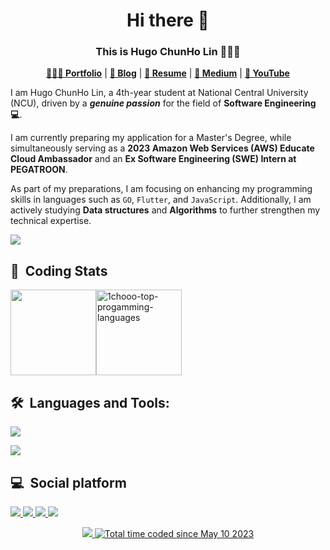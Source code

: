 <h1 align="center">Hi there 👋</h1>
<h3 align="center">This is Hugo ChunHo Lin 👨🏻‍💻</h3>

<div align="center">
    <p>
        <a href="https://1chooo-github-io-1chooo.vercel.app/"><b>👨🏻‍💻 Portfolio</b></a> |
        <a href="https://1chooo.github.io/1chooo-blog/"><b>📓 Blog</b></a> |
        <a href="https://1chooo-github-io-1chooo.vercel.app/resume"><b>🧳 Resume</b></a> |
        <a href="https://medium.com/@1chooo"><b>📠 Medium</b></a> |
        <a href="https://www.youtube.com/channel/UCpBU1rXOfdTtxX939f_P_dA"><b>🎥 YouTube</b></a>
    </p>
</div>




I am Hugo ChunHo Lin, a 4th-year student at National Central University (NCU), driven by a ***genuine passion*** for the field of **Software Engineering 💻**.   

I am currently preparing my application for a Master's Degree, while simultaneously serving as a **2023 Amazon Web Services (AWS) Educate Cloud Ambassador** and an **Ex Software Engineering (SWE) Intern at PEGATROON**.

As part of my preparations, I am focusing on enhancing my programming skills in languages such as `GO`, `Flutter`, and `JavaScript`. Additionally, I am actively studying **Data structures** and **Algorithms** to further strengthen my technical expertise.

<div align=left> 
  <img src="https://github-stats-alpha.vercel.app/api?username=1chooo&cc=22272e&tc=37BCF6&ic=fff&bc=0000">
</div>

## 📇 &nbsp;Coding Stats

<div style="display:flex;justify-content:left;">
  <img align="" height="137px" src="https://github-readme-stats-git-master-1chooo.vercel.app/api/top-langs/?username=1chooo&theme=vue-dark&langs_count=5&hide=fortran,javascript,tex,assembly,jupyter%20notebook,html＆hide_border=false&count_private=false&layout=compact&size_weight=1&count_weight=0" />
  <!-- <img align="" height="137px" src="https://github-readme-streak-stats.herokuapp.com/?user=1chooo&theme=vue-dark&hide_border=false" alt="1chooo-top-progamming-languages" /> -->
  <img align="" height="137px" src="https://github-readme-stats-git-master-1chooo.vercel.app/api?username=1chooo&theme=vue-dark&hide_border=false&count_private=true&show_icons=true&include_all_commits=false" alt="1chooo-top-progamming-languages" />
</div>

## 🛠 &nbsp;Languages and Tools:

<p align="left">
  <a href="https://skillicons.dev">
    <img src="https://skillicons.dev/icons?i=python,cpp,c,java,go,js,latex,flutter" />
  </a>
</p>
<p align="left">
  <a href="https://skillicons.dev">
    <img src="https://skillicons.dev/icons?i=linux,vscode,github,aws,git,bash,docker,gitlab,figma" />
  </a>
</p>

## 💻 &nbsp;Social platform

<p align="left">
  <a href="https://www.linkedin.com/in/1chooo/">
    <img src="https://skillicons.dev/icons?i=linkedin" />
  </a>
  <a href="https://www.instagram.com/lcho____/">
    <img src="https://skillicons.dev/icons?i=instagram" />
  </a>
  <a href="https://discord.com/invite/lcho#9239">
    <img src="https://skillicons.dev/icons?i=discord" />
  </a>
  <a href="https://www.instagram.com/lcho____/">
    <img src="https://skillicons.dev/icons?i=twitter" />
  </a>
  
</p>


<div align="center">
  <a href="https://visitcount.itsvg.in">
    <img src="https://visitcount.itsvg.in/api?id=1chooo&label=Profile%20Views&color=9&icon=2&pretty=true" />
  </a>
  <a href="https://wakatime.com/@de962691-c66a-4501-860f-eb122ac6ea13"><img src="https://wakatime.com/badge/user/de962691-c66a-4501-860f-eb122ac6ea13.svg" alt="Total time coded since May 10 2023" /></a>
</div>


<!-- [![1chooo's wakatime stats](https://github-readme-stats-git-master-1chooo.vercel.app/api/wakatime?username=1chooo&theme=vue-dark)](https://github.com/anuraghazra/github-readme-stats) -->
